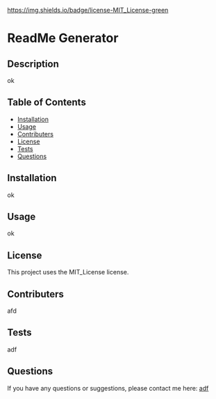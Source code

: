 

  https://img.shields.io/badge/license-MIT_License-green  
  
# ReadMe Generator

## Description
ok

## Table of Contents
* [Installation](##Installation)
* [Usage](##Usage)
* [Contributers](##Contributers)
* [License](##License)
* [Tests](##Tests)
* [Questions](##Questions)

## Installation
ok

## Usage
ok

## License
This project uses the MIT_License license.

## Contributers
afd

## Tests
adf

## Questions
If you have any questions or suggestions, please contact me here:
[adf](adf)